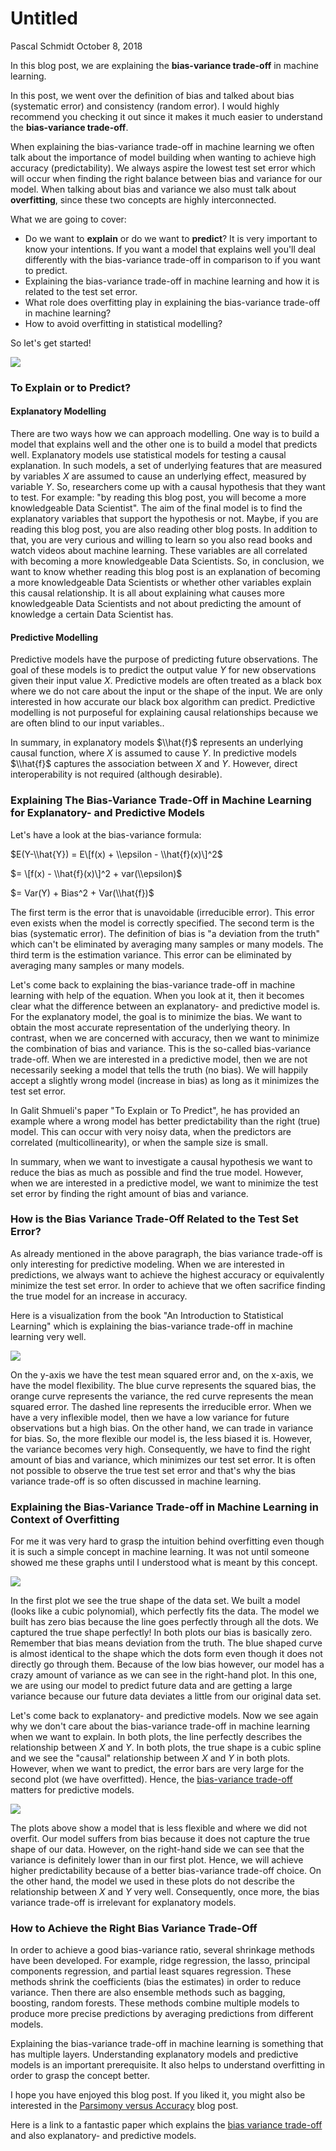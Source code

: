 Untitled
================
Pascal Schmidt
October 8, 2018

In this blog post, we are explaining the **bias-variance trade-off** in machine learning.

In this post, we went over the definition of bias and talked about bias (systematic error) and consistency (random error). I would highly recommend you checking it out since it makes it much easier to understand the **bias-variance trade-off**.

When explaining the bias-variance trade-off in machine learning we often talk about the importance of model building when wanting to achieve high accuracy (predictability). We always aspire the lowest test set error which will occur when finding the right balance between bias and variance for our model. When talking about bias and variance we also must talk about **overfitting**, since these two concepts are highly interconnected.

What we are going to cover:

-   Do we want to **explain** or do we want to **predict**? It is very important to know your intentions. If you want a model that explains well you'll deal differently with the bias-variance trade-off in comparison to if you want to predict.
-   Explaining the bias-variance trade-off in machine learning and how it is related to the test set error.
-   What role does overfitting play in explaining the bias-variance trade-off in machine learning?
-   How to avoid overfitting in statistical modelling?

So let's get started!

![](figs/Explaining-the-Bias-Variance-Trade-off-in-Machine%20Learning.jpeg)

### To Explain or to Predict?

#### Explanatory Modelling

There are two ways how we can approach modelling. One way is to build a model that explains well and the other one is to build a model that predicts well. Explanatory models use statistical models for testing a causal explanation. In such models, a set of underlying features that are measured by variables *X* are assumed to cause an underlying effect, measured by variable *Y*. So, researchers come up with a causal hypothesis that they want to test. For example: "by reading this blog post, you will become a more knowledgeable Data Scientist". The aim of the final model is to find the explanatory variables that support the hypothesis or not. Maybe, if you are reading this blog post, you are also reading other blog posts. In addition to that, you are very curious and willing to learn so you also read books and watch videos about machine learning. These variables are all correlated with becoming a more knowledgeable Data Scientists. So, in conclusion, we want to know whether reading this blog post is an explanation of becoming a more knowledgeable Data Scientists or whether other variables explain this causal relationship. It is all about explaining what causes more knowledgeable Data Scientists and not about predicting the amount of knowledge a certain Data Scientist has.

#### Predictive Modelling

Predictive models have the purpose of predicting future observations. The goal of these models is to predict the output value *Y* for new observations given their input value *X*. Predictive models are often treated as a black box where we do not care about the input or the shape of the input. We are only interested in how accurate our black box algorithm can predict. Predictive modelling is not purposeful for explaining causal relationships because we are often blind to our input variables..

In summary, in explanatory models $\\hat{f}$ represents an underlying causal function, where *X* is assumed to cause *Y*. In predictive models $\\hat{f}$ captures the association between *X* and *Y*. However, direct interoperability is not required (although desirable).

### Explaining The Bias-Variance Trade-Off in Machine Learning for Explanatory- and Predictive Models

Let's have a look at the bias-variance formula:

$E(Y-\\hat{Y}) = E\[f(x) + \\epsilon - \\hat{f}(x)\]^2$

$= \[f(x) - \\hat{f}(x)\]^2 + var(\\epsilon)$

$= Var(Y) + Bias^2 + Var(\\hat{f})$

The first term is the error that is unavoidable (irreducible error). This error even exists when the model is correctly specified. The second term is the bias (systematic error). The definition of bias is "a deviation from the truth" which can't be eliminated by averaging many samples or many models. The third term is the estimation variance. This error can be eliminated by averaging many samples or many models.

Let's come back to explaining the bias-variance trade-off in machine learning with help of the equation. When you look at it, then it becomes clear what the difference between an explanatory- and predictive model is. For the explanatory model, the goal is to minimize the bias. We want to obtain the most accurate representation of the underlying theory. In contrast, when we are concerned with accuracy, then we want to minimize the combination of bias and variance. This is the so-called bias-variance trade-off. When we are interested in a predictive model, then we are not necessarily seeking a model that tells the truth (no bias). We will happily accept a slightly wrong model (increase in bias) as long as it minimizes the test set error.

In Galit Shmueli's paper "To Explain or To Predict", he has provided an example where a wrong model has better predictability than the right (true) model. This can occur with very noisy data, when the predictors are correlated (multicollinearity), or when the sample size is small.

In summary, when we want to investigate a causal hypothesis we want to reduce the bias as much as possible and find the true model. However, when we are interested in a predictive model, we want to minimize the test set error by finding the right amount of bias and variance.

### How is the Bias Variance Trade-Off Related to the Test Set Error?

As already mentioned in the above paragraph, the bias variance trade-off is only interesting for predictive modeling. When we are interested in predictions, we always want to achieve the highest accuracy or equivalently minimize the test set error. In order to achieve that we often sacrifice finding the true model for an increase in accuracy.

Here is a visualization from the book "An Introduction to Statistical Learning" which is explaining the bias-variance trade-off in machine learning very well.

![](figs/stats-learning-book.png)

On the y-axis we have the test mean squared error and, on the x-axis, we have the model flexibility. The blue curve represents the squared bias, the orange curve represents the variance, the red curve represents the mean squared error. The dashed line represents the irreducible error. When we have a very inflexible model, then we have a low variance for future observations but a high bias. On the other hand, we can trade in variance for bias. So, the more flexible our model is, the less biased it is. However, the variance becomes very high. Consequently, we have to find the right amount of bias and variance, which minimizes our test set error. It is often not possible to observe the true test set error and that's why the bias variance trade-off is so often discussed in machine learning.

### Explaining the Bias-Variance Trade-off in Machine Learning in Context of Overfitting

For me it was very hard to grasp the intuition behind overfitting even though it is such a simple concept in machine learning. It was not until someone showed me these graphs until I understood what is meant by this concept.

![](figs/overfit.png)

In the first plot we see the true shape of the data set. We built a model (looks like a cubic polynomial), which perfectly fits the data. The model we built has zero bias because the line goes perfectly through all the dots. We captured the true shape perfectly! In both plots our bias is basically zero. Remember that bias means deviation from the truth. The blue shaped curve is almost identical to the shape which the dots form even though it does not directly go through them. Because of the low bias however, our model has a crazy amount of variance as we can see in the right-hand plot. In this one, we are using our model to predict future data and are getting a large variance because our future data deviates a little from our original data set.

Let's come back to explanatory- and predictive models. Now we see again why we don't care about the bias-variance trade-off in machine learning when we want to explain. In both plots, the line perfectly describes the relationship between *X* and *Y*. In both plots, the true shape is a cubic spline and we see the "causal" relationship between *X* and *Y* in both plots. However, when we want to predict, the error bars are very large for the second plot (we have overfitted). Hence, the [bias-variance trade-off](https://arxiv.org/pdf/1101.0891.pdf) matters for predictive models.

![](figs/not-overfit.png)

The plots above show a model that is less flexible and where we did not overfit. Our model suffers from bias because it does not capture the true shape of our data. However, on the right-hand side we can see that the variance is definitely lower than in our first plot. Hence, we will achieve higher predictability because of a better bias-variance trade-off choice. On the other hand, the model we used in these plots do not describe the relationship between *X* and *Y* very well. Consequently, once more, the bias variance trade-off is irrelevant for explanatory models.

### How to Achieve the Right Bias Variance Trade-Off

In order to achieve a good bias-variance ratio, several shrinkage methods have been developed. For example, ridge regression, the lasso, principal components regression, and partial least squares regression. These methods shrink the coefficients (bias the estimates) in order to reduce variance. Then there are also ensemble methods such as bagging, boosting, random forests. These methods combine multiple models to produce more precise predictions by averaging predictions from different models.

Explaining the bias-variance trade-off in machine learning is something that has multiple layers. Understanding explanatory models and predictive models is an important prerequisite. It also helps to understand overfitting in order to grasp the concept better.

I hope you have enjoyed this blog post. If you liked it, you might also be interested in the [Parsimony versus Accuracy](http://thatdatatho.com/2018/03/26/how-important-is-parsimony-versus-accuracy/) blog post.

Here is a link to a fantastic paper which explains the [bias variance trade-off](https://arxiv.org/pdf/1101.0891.pdf) and also explanatory- and predictive models.

